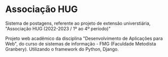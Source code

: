 # Associação HUG
Sistema de postagens, referente ao projeto de extensão universtiária, "Associação HUG (2022-2023 / 1º ao 4º período)"

Projeto web acadêmico da disciplina "Desenvolvimento de Aplicações para Web", do curso de sistemas de informação - FMG (Faculdade Metodista Granbery). Utilizando o framework do Python, Django.

